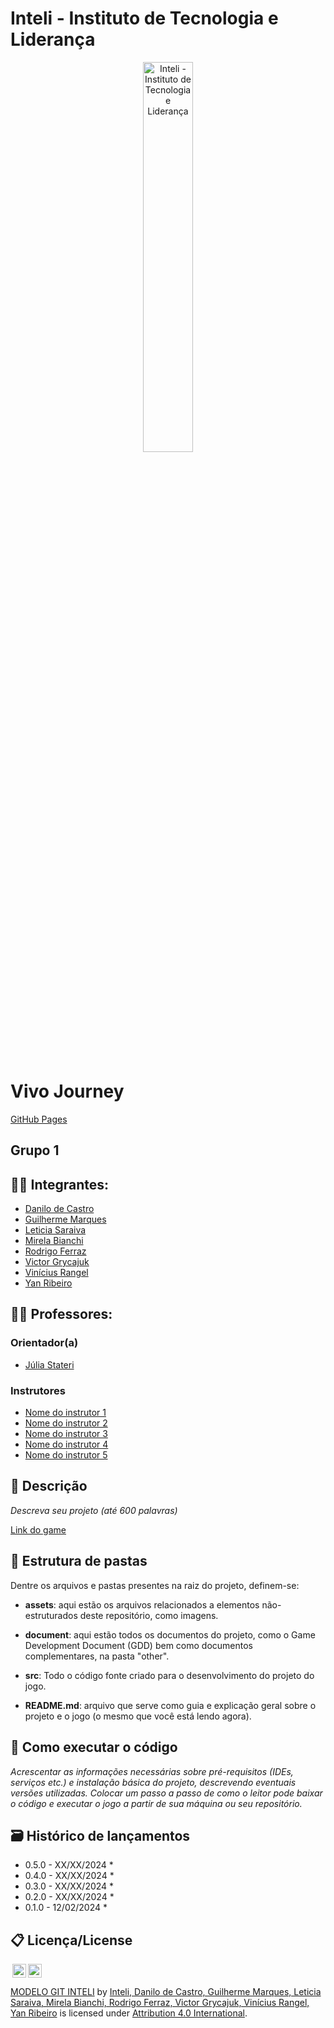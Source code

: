 # Inteli - Instituto de Tecnologia e Liderança 

<p align="center">
<a href= "https://www.inteli.edu.br/"><img src="assets/readme_images/inteli.png" alt="Inteli - Instituto de Tecnologia e Liderança" border="0" width=40% height=40%></a>
</p>

<br>

# Vivo Journey
[GitHub Pages](https://inteli-college.github.io/2025-1A-T18-IN01-G01/src/index.html)

## Grupo 1

## 👨‍🎓 Integrantes: 
- <a href="https://www.linkedin.com/in/danilocneto/">Danilo de Castro</a>
- <a href="https://www.linkedin.com/in/guilherme-holanda-marques-a33aa6288/">Guilherme Marques</a>
- <a href="https://www.linkedin.com/in/victorbarq/">Leticia Saraiva</a> 
- <a href="https://www.linkedin.com/in/victorbarq/">Mirela Bianchi</a> 
- <a href="https://www.linkedin.com/in/victorbarq/">Rodrigo Ferraz</a>
- <a href="https://www.linkedin.com/in/victorgrycajuk/">Victor Grycajuk</a> 
- <a href="https://www.linkedin.com/in/victorbarq/">Vinícius Rangel</a>
- <a href="https://www.linkedin.com/in/victorbarq/">Yan Ribeiro</a>

## 👩‍🏫 Professores:
### Orientador(a) 
- <a href="https://www.linkedin.com/in/victorbarq/">Júlia Stateri</a>
### Instrutores
- <a href="https://www.linkedin.com/in/victorbarq/">Nome do instrutor 1</a>
- <a href="https://www.linkedin.com/in/victorbarq/">Nome do instrutor 2</a> 
- <a href="https://www.linkedin.com/in/victorbarq/">Nome do instrutor 3</a> 
- <a href="https://www.linkedin.com/in/victorbarq/">Nome do instrutor 4</a>
- <a href="https://www.linkedin.com/in/victorbarq/">Nome do instrutor 5</a> 

## 📜 Descrição

*Descreva seu projeto (até 600 palavras)*

[Link do game](https://inteli-college.github.io/2025-1A-T18-IN01-G01/src/index.html)


## 📁 Estrutura de pastas

Dentre os arquivos e pastas presentes na raiz do projeto, definem-se:

- <b>assets</b>: aqui estão os arquivos relacionados a elementos não-estruturados deste repositório, como imagens.

- <b>document</b>: aqui estão todos os documentos do projeto, como o Game Development Document (GDD) bem como documentos complementares, na pasta "other".

- <b>src</b>: Todo o código fonte criado para o desenvolvimento do projeto do jogo.

- <b>README.md</b>: arquivo que serve como guia e explicação geral sobre o projeto e o jogo (o mesmo que você está lendo agora).

## 🔧 Como executar o código

*Acrescentar as informações necessárias sobre pré-requisitos (IDEs, serviços etc.) e instalação básica do projeto, descrevendo eventuais versões utilizadas. Colocar um passo a passo de como o leitor pode baixar o código e executar o jogo a partir de sua máquina ou seu repositório.*


## 🗃 Histórico de lançamentos

* 0.5.0 - XX/XX/2024
    * 
* 0.4.0 - XX/XX/2024
    * 
* 0.3.0 - XX/XX/2024
    * 
* 0.2.0 - XX/XX/2024
    * 
* 0.1.0 - 12/02/2024
    *

## 📋 Licença/License

<img style="height:22px!important;margin-left:3px;vertical-align:text-bottom;" src="https://mirrors.creativecommons.org/presskit/icons/cc.svg?ref=chooser-v1"><img style="height:22px!important;margin-left:3px;vertical-align:text-bottom;" src="https://mirrors.creativecommons.org/presskit/icons/by.svg?ref=chooser-v1"><p xmlns:cc="http://creativecommons.org/ns#" xmlns:dct="http://purl.org/dc/terms/"><a property="dct:title" rel="cc:attributionURL" href="https://github.com/Intelihub/Template_M1">MODELO GIT INTELI</a> by <a rel="cc:attributionURL dct:creator" property="cc:attributionName" href="https://github.com/Intelihub/Template_M1">Inteli, Danilo de Castro, Guilherme Marques, Leticia Saraiva, Mirela Bianchi, Rodrigo Ferraz, Victor Grycajuk, Vinícius Rangel, Yan Ribeiro</a> is licensed under <a href="http://creativecommons.org/licenses/by/4.0/?ref=chooser-v1" target="_blank" rel="license noopener noreferrer" style="display:inline-block;">Attribution 4.0 International</a>.</p>

